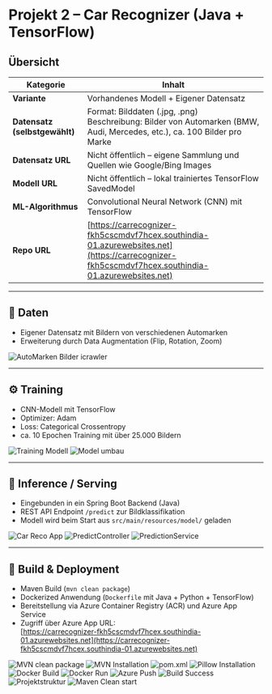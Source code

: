 # Projekt 2 – Car Recognizer (Java + TensorFlow)

## Übersicht

| Kategorie                  | Inhalt                                                                 |
|----------------------------|------------------------------------------------------------------------|
| **Variante**               | Vorhandenes Modell + Eigener Datensatz                                |
| **Datensatz (selbstgewählt)** | Format: Bilddaten (.jpg, .png)<br>Beschreibung: Bilder von Automarken (BMW, Audi, Mercedes, etc.), ca. 100 Bilder pro Marke |
| **Datensatz URL**          | Nicht öffentlich – eigene Sammlung und Quellen wie Google/Bing Images |
| **Modell URL**             | Nicht öffentlich – lokal trainiertes TensorFlow SavedModel            |
| **ML-Algorithmus**         | Convolutional Neural Network (CNN) mit TensorFlow                     |
| **Repo URL**               | [https://carrecognizer-fkh5cscmdvf7hcex.southindia-01.azurewebsites.net](https://carrecognizer-fkh5cscmdvf7hcex.southindia-01.azurewebsites.net) |

---

## 📁 Daten

- Eigener Datensatz mit Bildern von verschiedenen Automarken
- Erweiterung durch Data Augmentation (Flip, Rotation, Zoom)

<img src="images/AutoMarken Bilder icrawler.jpg" alt="AutoMarken Bilder icrawler" style="max-width: 100%; height: auto;">

---

## ⚙️ Training

- CNN-Modell mit TensorFlow
- Optimizer: Adam
- Loss: Categorical Crossentropy
- ca. 10 Epochen Training mit über 25.000 Bildern

<img src="images/Training Modell.jpg" alt="Training Modell" style="max-width: 100%; height: auto;">
<img src="images/Model umbau.jpg" alt="Model umbau" style="max-width: 100%; height: auto;">

---

## 🤖 Inference / Serving

- Eingebunden in ein Spring Boot Backend (Java)
- REST API Endpoint `/predict` zur Bildklassifikation
- Modell wird beim Start aus `src/main/resources/model/` geladen

<img src="images/Car Reco App.jpg" alt="Car Reco App" style="max-width: 100%; height: auto;">
<img src="images/PredictController.jpg" alt="PredictController" style="max-width: 100%; height: auto;">
<img src="images/PredictionService.jpg" alt="PredictionService" style="max-width: 100%; height: auto;">

---

## 🚀 Build & Deployment

- Maven Build (`mvn clean package`)
- Dockerized Anwendung (`Dockerfile` mit Java + Python + TensorFlow)
- Bereitstellung via Azure Container Registry (ACR) und Azure App Service
- Zugriff über Azure App URL:  
  [https://carrecognizer-fkh5cscmdvf7hcex.southindia-01.azurewebsites.net](https://carrecognizer-fkh5cscmdvf7hcex.southindia-01.azurewebsites.net)

<img src="images/MVN clean package.jpg" alt="MVN clean package" style="max-width: 100%; height: auto;">
<img src="images/MVN Installation.jpg" alt="MVN Installation" style="max-width: 100%; height: auto;">
<img src="images/pomxml.jpg" alt="pom.xml" style="max-width: 100%; height: auto;">
<img src="images/Pillow Installation.jpg" alt="Pillow Installation" style="max-width: 100%; height: auto;">
<img src="images/Docker Build.jpg" alt="Docker Build" style="max-width: 100%; height: auto;">
<img src="images/Docker Run.jpg" alt="Docker Run" style="max-width: 100%; height: auto;">
<img src="images/Azure Push.jpg" alt="Azure Push" style="max-width: 100%; height: auto;">
<img src="images/BuildSuccess.jpg" alt="Build Success" style="max-width: 100%; height: auto;">
<img src="images/Projektstruktur.jpg" alt="Projektstruktur" style="max-width: 100%; height: auto;">
<img src="images/Maven Clean start.jpg" alt="Maven Clean start" style="max-width: 100%; height: auto;">
